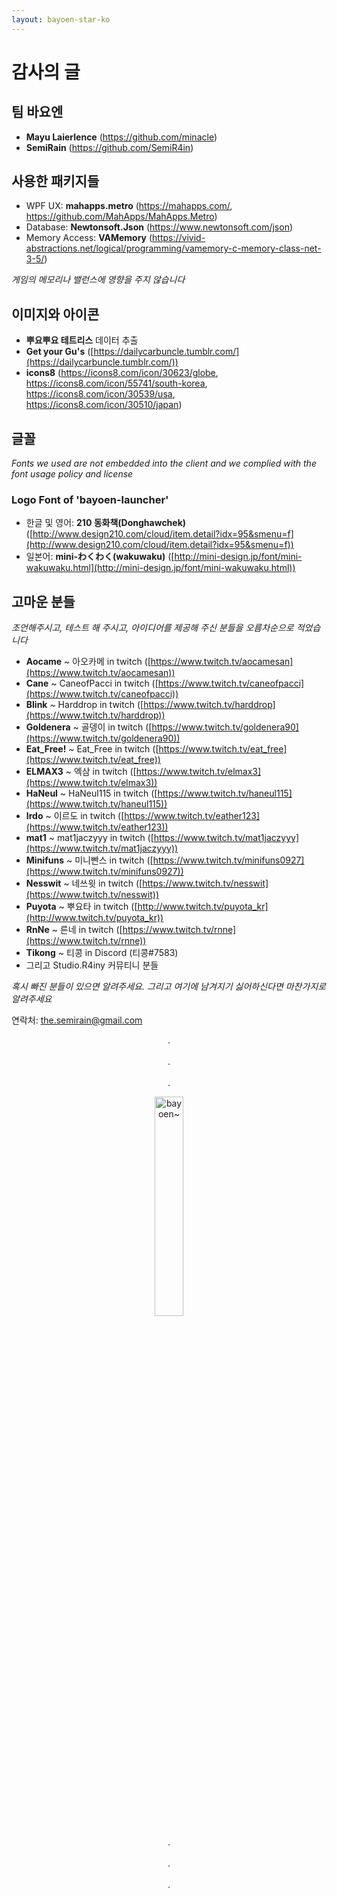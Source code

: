 ```yaml
---
layout: bayoen-star-ko
---
```


# 감사의 글

## 팀 바요엔
- **Mayu Laierlence** (https://github.com/minacle)
- **SemiRain** (https://github.com/SemiR4in)

## 사용한 패키지들
- WPF UX: **mahapps.metro** (https://mahapps.com/, https://github.com/MahApps/MahApps.Metro)
- Database: **Newtonsoft.Json** (https://www.newtonsoft.com/json)
- Memory Access: **VAMemory** (https://vivid-abstractions.net/logical/programming/vamemory-c-memory-class-net-3-5/)

_게임의 메모리나 밸런스에 영향을 주지 않습니다_

## 이미지와 아이콘
- **뿌요뿌요 테트리스** 데이터 추출
- **Get your Gu's** ([https://dailycarbuncle.tumblr.com/](https://dailycarbuncle.tumblr.com/))
- **icons8** (https://icons8.com/icon/30623/globe, https://icons8.com/icon/55741/south-korea, https://icons8.com/icon/30539/usa, https://icons8.com/icon/30510/japan)

## 글꼴
_Fonts we used are not embedded into the client and we complied with the font usage policy and license_
### Logo Font of 'bayoen-launcher'
- 한글 및 영어: **210 동화책(Donghawchek)** ([http://www.design210.com/cloud/item.detail?idx=95&smenu=f](http://www.design210.com/cloud/item.detail?idx=95&smenu=f))
- 일본어: **mini-わくわく(wakuwaku)** ([http://mini-design.jp/font/mini-wakuwaku.html](http://mini-design.jp/font/mini-wakuwaku.html))

## 고마운 분들
_조언해주시고, 테스트 해 주시고, 아이디어를 제공해 주신 분들을 오름차순으로 적었습니다_
- **Aocame** ~ 아오카메 in twitch ([https://www.twitch.tv/aocamesan](https://www.twitch.tv/aocamesan))
- **Cane** ~ CaneofPacci in twitch ([https://www.twitch.tv/caneofpacci](https://www.twitch.tv/caneofpacci))
- **Blink** ~ Harddrop in twitch ([https://www.twitch.tv/harddrop](https://www.twitch.tv/harddrop))
- **Goldenera** ~ 골뎅이 in twitch ([https://www.twitch.tv/goldenera90](https://www.twitch.tv/goldenera90))
- **Eat_Free!** ~ Eat_Free in twitch ([https://www.twitch.tv/eat_free](https://www.twitch.tv/eat_free))
- **ELMAX3** ~ 엑삼 in twitch ([https://www.twitch.tv/elmax3](https://www.twitch.tv/elmax3))
- **HaNeul** ~ HaNeul115 in twitch ([https://www.twitch.tv/haneul115](https://www.twitch.tv/haneul115))
- **Irdo** ~ 이르도 in twitch ([https://www.twitch.tv/eather123](https://www.twitch.tv/eather123))
- **mat1** ~ mat1jaczyyy in twitch ([https://www.twitch.tv/mat1jaczyyy](https://www.twitch.tv/mat1jaczyyy))
- **Minifuns** ~ 미니빤스 in twitch ([https://www.twitch.tv/minifuns0927](https://www.twitch.tv/minifuns0927))
- **Nesswit** ~ 네쓰윗 in twitch ([https://www.twitch.tv/nesswit](https://www.twitch.tv/nesswit))
- **Puyota** ~ 뿌요타 in twitch ([http://www.twitch.tv/puyota_kr](http://www.twitch.tv/puyota_kr))
- **RnNe** ~ 른네 in twitch ([https://www.twitch.tv/rnne](https://www.twitch.tv/rnne))
- **Tikong** ~ 티콩 in Discord (티콩#7583)
- 그리고 Studio.R4iny 커뮤티니 분들

_혹시 빠진 분들이 있으면 알려주세요. 그리고 여기에 남겨지기 싫어하신다면 마찬가지로 알려주세요_

연락처: the.semirain@gmail.com

<p align="center">
.<br/><br/>
.<br/><br/>
.
</p>

<p align="center">
   <img src="{{ site.lang_url }}/res/tumblr_inline_pa4kt3sMfh1rg6qfd_1280.png" width="30%" alt="bayoen~"/>
</p>

<p align="center">
.<br/><br/>
.<br/><br/>
.
</p>